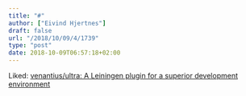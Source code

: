 ```yaml
---
title: "#"
author: ["Eivind Hjertnes"]
draft: false
url: "/2018/10/09/4/1739"
type: "post"
date: 2018-10-09T06:57:18+02:00
---
```


Liked: [venantius/ultra: A
Leiningen plugin for a superior development environment](https://github.com/venantius/ultra)
